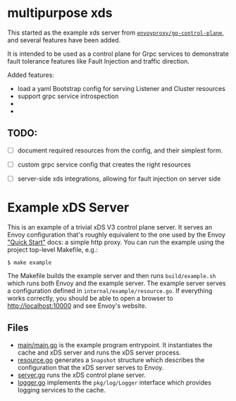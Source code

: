 # multipurpose xds

This started as the example xds server from [`envoyproxy/go-control-plane`](),
and several features have been added.

It is intended to be used as a control plane for Grpc services to demonstrate
fault tolerance features like Fault Injection and traffic direction.

Added features:

- load a yaml Bootstrap config for serving Listener and Cluster resources
- support grpc service introspection
-
-

## TODO:
- [ ] document required resources from the config, and their simplest form.
- [ ] custom grpc service config that creates the right resources
- [ ] server-side xds integrations, allowing for fault injection on server side


# Example xDS Server

This is an example of a trivial xDS V3 control plane server.  It serves an Envoy configuration that's roughly equivalent to the one used by the Envoy ["Quick Start"](https://www.envoyproxy.io/docs/envoy/latest/start/start#quick-start-to-run-simple-example) docs: a simple http proxy.  You can run the example using the project top-level Makefile, e.g.:

```
$ make example
```

The Makefile builds the example server and then runs `build/example.sh` which runs both Envoy and the example server.  The example server serves a configuration defined in `internal/example/resource.go`.  If everything works correctly, you should be able to open a browser to [http://localhost:10000](http://localhost:10000) and see Envoy's website.

## Files

* [main/main.go](main/main.go) is the example program entrypoint.  It instantiates the cache and xDS server and runs the xDS server process.
* [resource.go](resource.go) generates a `Snapshot` structure which describes the configuration that the xDS server serves to Envoy.
* [server.go](server.go) runs the xDS control plane server.
* [logger.go](logger.go) implements the `pkg/log/Logger` interface which provides logging services to the cache.
